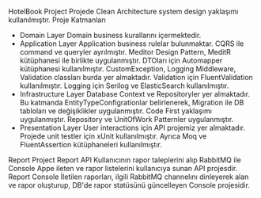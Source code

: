HotelBook Project
Projede Clean Architecture system design yaklaşımı kullanılmıştır.
Proje Katmanları
  - Domain Layer
   Domain business kurallarını içermektedir.
  - Application Layer
   Application business rulelar bulunmaktar.
   CQRS ile command ve queryler ayrılmıştır. Meditor Design Pattern, MeditR kütüphanesi ile birlikte uygulanmıştır.
   DTOları için Automapper kütüphanesi kullanılmıştır.
   CustomException, Logging Middleware, Validation classları burda yer almaktadır. Validation için FluentValidation kullanılmıştır.
   Logging için Serilog ve ElasticSearch kullanılmıştır.
  - Infrastructure Layer
   Database Context ve Repositoryler yer almaktadır.
   Bu katmanda EntityTypeConfigrationlar belirlenerek, Migration ile DB tabloları ve değişiklikler uygulanmıştır. Code First yaklaşımı uygulanmıştır.
   Repository ve UnitOfWork Patternler uygulanmıştır.
  - Presentation Layer
    User interactions için API projemiz yer almaktadır.
Projede unit testler için xUnit kullanılmıştır.
Ayrıca Moq ve FluentAssertion kütüphaneleri kullanılmıştır.

Report Project
Report API
Kullanıcının rapor taleplerini alıp RabbitMQ ile Console Appe ileten ve rapor listelerini kullanıcıya sunan API projesdir.
Report Console
İletilen raporları, ilgili RabbitMQ channelını dinleyerek alan ve rapor oluşturup, DB'de rapor statüsünü güncelleyen Console projesidir.
